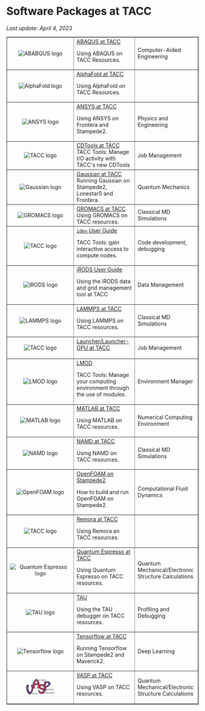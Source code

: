 # Software Packages at TACC
*Last update: April 4, 2023*

<table border="1" cellpadding="5" cellspacing="3"> 
<tr> <td align="center" width="160"> <img alt="ABABQUS logo" src="../imgs/abaqus-logo.png" style="height: 45px; width: 125px;border-width: 0px; border-style: solid;" /></td> <td valign="middle"> <a href="/software/abaqus">ABAQUS at TACC</a> <p> Using ABAQUS on TACC Resources.</p> </td> <td> Computer-Aided Engineering</td> </tr> 

<tr> <td align="center" width="160"> <img alt="AlphaFold logo" src="../imgs/alphafold-logo.png" style="width: 25%;"/></td> <td valign="middle"> <a href="/software/alphafold">AlphaFold at TACC</a> <p> Using AlphaFold on TACC Resources.</p> </td> <td> </td> </tr> 

<tr> <td align="center" width="160"> <img alt="ANSYS logo" src="../imgs/ansys-logo.png" style="border-width: 0px; border-style: solid; width: 100px; height: 40px;" /></td> <td valign="middle"> <a href="/software/ansys">ANSYS at TACC</a> <p> Using ANSYS on Frontera and Stampede2.</p> </td> <td> Physics and Engineering</td> </tr> 

<!-- <tr> <td align="center" width="160"> <img alt="Caffe logo" src="../imgs/caffe-logo.png" style="height: 51px; width: 75px; border-width: 0px; border-style: solid;" /></td> <td valign="middle"> <a href="/software/caffe">Caffe on Stampede2</a><br /> How to run Caffe on Stampede2.</td> <td> Deep Learning</td> </tr> -->

<tr> <td align="center" width="160"> <img alt="TACC logo" src="../imgs/tacc-logo.jpg" style="height: 75px; width: 75px; border-width: 0px; border-style: solid;" /></td> <td valign="middle"> <a href="/software/cdtools">CDTools at TACC</a><br /> TACC Tools: Manage I/O activity with TACC's new CDTools</td> <td> Job Management</td> </tr> 

<tr> <td align="center" width="160"> <img alt="Gaussian logo" src="../imgs/gaussian-logo.png" style="height: 75px; width: 75px;border-width: 0px; border-style: solid;" /></td> <td valign="middle"> <a href="/software/gaussian">Gaussian at TACC</a><br /> Running Gaussian on Stampede2, Lonestar5 and Frontera.</td> <td> Quantum Mechanics</td> </tr> 

<tr> <td align="center" width="160"> <img alt="GROMACS logo" src="../imgs/gromacs-logo.png" style="height: 50px; width: 75px;border-width: 0px; border-style: solid;" /></td> <td valign="middle"> <a href="/software/gromacs">GROMACS at TACC</a><br /> Using GROMACS on TACC resources.</td> <td> Classical MD Simulations</td> </tr> 

<tr> <td align="center" width="160"> <img alt="TACC logo" src="../imgs/tacc-logo.jpg" style="height: 75px; width: 75px; border-width: 0px; border-style: solid;" /></td> <td valign="middle"> <a href="/software/idev"><code>idev</code> User Guide</a><br /> <p> TACC Tools: gain interactive access to compute nodes.</p> </td> <td> Code development, debugging</td> </tr> 

<tr> <td align="center" width="160"> <img alt="iRODS logo" src="../imgs/irods-logo.png" style="height: 75px; width: 75px;border-width: 0px; border-style: solid;" /></td> <td valign="middle"> <a href="/software/irods">iRODS User Guide</a><br /> <p> Using the iRODS data and grid management tool at TACC</p> </td> <td> Data Management</td> </tr> 

<tr> <td align="center" width="160"> <img alt="LAMMPS logo" src="../imgs/lammps-logo.png" style="height: 22px; width: 75px;border-width: 0px; border-style: solid;" /></td> <td> <a href="/software/lammps">LAMMPS at TACC</a><br /> <p> Using LAMMPS on TACC resources.</p> </td> <td> Classical MD Simulations</td> </tr> 

<tr> <td align="center" width="160"> <img alt="TACC logo" src="../imgs/tacc-logo.jpg" style="height: 75px; width: 75px; border-width: 0px; border-style: solid;" /></td> <td valign="middle"> <a href="/software/launcher">Launcher/Launcher-GPU at TACC</a><br /> &nbsp;</td> <td> Job Management</td> </tr> 

<tr> <td align="center" width="160"> <img alt="LMOD logo" src="../imgs/tacc-logo.jpg" style="height: 75px; width: 75px; border-width: 0px; border-style: solid;" /></td> <td valign="middle"> <a href="https://lmod.readthedocs.io/en/latest/" target="_blank">LMOD</a><br /> <p> TACC Tools: Manage your computing environment through the use of modules.</p> </td> <td> Environment Manager</td> </tr> 

<tr> <td align="center" width="160"> <img alt="MATLAB logo" src="../imgs/matlab-logo.png" style="height: 75px; width: 75px; border-width: 0px; border-style: solid;" /></td> <td> <a href="/software/matlab">MATLAB at TACC</a><br /> <p> Using MATLAB on TACC resources.</p> </td> <td> Numerical Computing Environment</td> </tr> 

<tr> <td align="center" width="160"> <img alt="NAMD logo" src="../imgs/namd-logo.png" style="height: 28px; width: 75px;border-width: 0px; border-style: solid;" /></td> <td> <a href="/software/namd">NAMD at TACC</a><br /> <p> Using NAMD on TACC resources.</p> </td> <td> Classical MD Simulations</td> </tr> 

<tr> <td align="center" width="160"> <img alt="OpenFOAM logo" src="../imgs/openfoam-logo.png" style="height: 75px; width: 75px; border-width: 0px; border-style: solid;" /></td> <td valign="middle"> <a href="/software/openfoam">OpenFOAM on Stampede2</a><br /> <p> How to build and run OpenFOAM on Stampede2.</p> </td> <td> Computational Fluid Dynamics</td> </tr> 

<tr> <td align="center" width="160"> <img alt="TACC logo" src="../imgs/tacc-logo.jpg" style="height: 75px; width: 75px; border-width: 0px; border-style: solid;" /></td> <td> <a href="/software/remora">Remora at TACC</a><br /> <p> Using Remora an TACC resources.</p> </td> <td> </td> </tr> 

<tr> <td align="center" width="160"> <img alt="Quantum Espresso logo" src="../imgs/qespresso-logo.png" style="height: 75px; width: 75px; border-width: 0px; border-style: solid;" /></td> <td> <a href="/software/quantumespresso">Quantum Espresso at TACC</a><br /> <p> Using Quantum Espresso on TACC resources.</p> </td> <td> Quantum Mechanical/Electronic Structure Calculations</td> </tr> 

<tr> <td align="center" width="160"> <img alt="TAU logo" src="../imgs/tau-logo.png" style="height: 72px; width: 75px; border-width: 0px; border-style: solid;" /></td> <td valign="middle"> <a href="/software/TAU">TAU</a><br /> <p> Using the TAU debugger on TACC resources.</p> </td> <td> Profiling and Debugging</td> </tr> 

<tr> <td align="center" width="160"> <img alt="Tensorflow logo" src="../imgs/tensorflow-logo.jpg" style="height: 75px; width: 75px;border-width: 0px; border-style: solid;" /></td> <td> <a href="/software/tensorflow">Tensorflow at TACC</a><br /> <p> Running Tensorflow on Stampede2 and Maverick2.</p> </td> <td> Deep Learning</td> </tr> 

<tr> <td align="center" width="160"> <img alt="VASP logo" src="../imgs/vasp-logo.png" style="height: 41px; width: 75px; border-width: 0px; border-style: solid;" /></td> <td valign="middle"> <a href="/software/vasp">VASP at TACC</a> <p> Using VASP on TACC resources.</p> </td> <td> Quantum Mechanical/Electronic Structure Calculations</td> </tr> </tbody> </table> 

